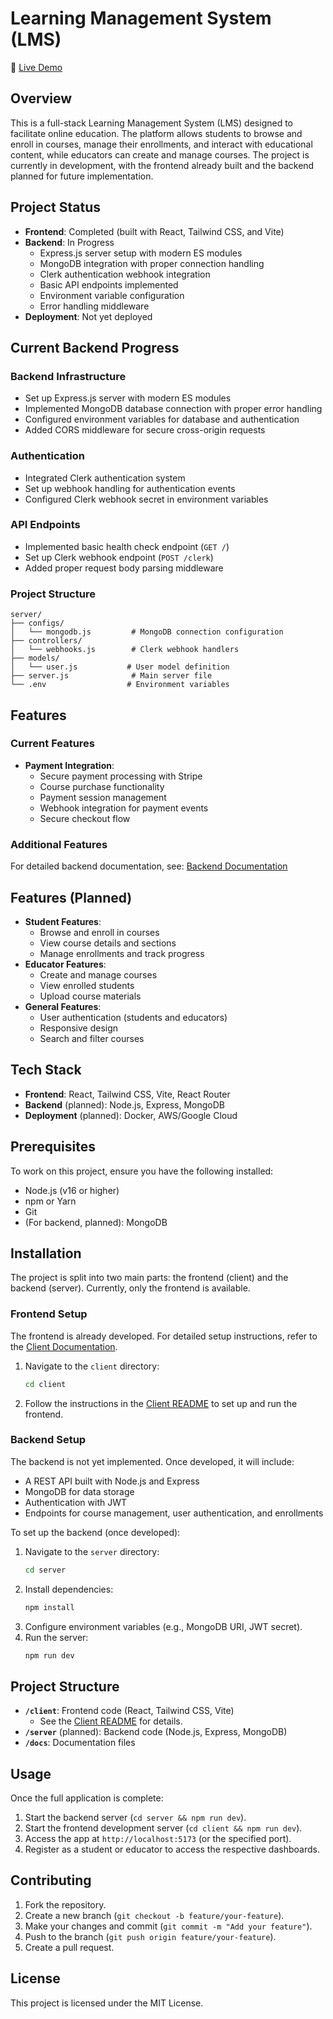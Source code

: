 # Learning Management System (LMS)

🔗 [Live Demo](https://lms-by-tanay.vercel.app/)

## Overview
This is a full-stack Learning Management System (LMS) designed to facilitate online education. The platform allows students to browse and enroll in courses, manage their enrollments, and interact with educational content, while educators can create and manage courses. The project is currently in development, with the frontend already built and the backend planned for future implementation.

## Project Status
- **Frontend**: Completed (built with React, Tailwind CSS, and Vite)
- **Backend**: In Progress
  - Express.js server setup with modern ES modules
  - MongoDB integration with proper connection handling
  - Clerk authentication webhook integration
  - Basic API endpoints implemented
  - Environment variable configuration
  - Error handling middleware
- **Deployment**: Not yet deployed

## Current Backend Progress

### Backend Infrastructure
- Set up Express.js server with modern ES modules
- Implemented MongoDB database connection with proper error handling
- Configured environment variables for database and authentication
- Added CORS middleware for secure cross-origin requests

### Authentication
- Integrated Clerk authentication system
- Set up webhook handling for authentication events
- Configured Clerk webhook secret in environment variables

### API Endpoints
- Implemented basic health check endpoint (`GET /`)
- Set up Clerk webhook endpoint (`POST /clerk`)
- Added proper request body parsing middleware

### Project Structure
```
server/
├── configs/
│   └── mongodb.js         # MongoDB connection configuration
├── controllers/
│   └── webhooks.js        # Clerk webhook handlers
├── models/
│   └── user.js           # User model definition
├── server.js              # Main server file
└── .env                  # Environment variables
```

## Features

### Current Features
- **Payment Integration**:
  - Secure payment processing with Stripe
  - Course purchase functionality
  - Payment session management
  - Webhook integration for payment events
  - Secure checkout flow

### Additional Features
For detailed backend documentation, see: [Backend Documentation](./server/README.md)

## Features (Planned)
- **Student Features**:
  - Browse and enroll in courses
  - View course details and sections
  - Manage enrollments and track progress
- **Educator Features**:
  - Create and manage courses
  - View enrolled students
  - Upload course materials
- **General Features**:
  - User authentication (students and educators)
  - Responsive design
  - Search and filter courses

## Tech Stack
- **Frontend**: React, Tailwind CSS, Vite, React Router
- **Backend** (planned): Node.js, Express, MongoDB
- **Deployment** (planned): Docker, AWS/Google Cloud

## Prerequisites
To work on this project, ensure you have the following installed:
- Node.js (v16 or higher)
- npm or Yarn
- Git
- (For backend, planned): MongoDB

## Installation
The project is split into two main parts: the frontend (client) and the backend (server). Currently, only the frontend is available.

### Frontend Setup
The frontend is already developed. For detailed setup instructions, refer to the [Client Documentation](./client/README.md).

1. Navigate to the `client` directory:
   ```bash
   cd client
   ```
2. Follow the instructions in the [Client README](./client/README.md) to set up and run the frontend.

### Backend Setup
The backend is not yet implemented. Once developed, it will include:
- A REST API built with Node.js and Express
- MongoDB for data storage
- Authentication with JWT
- Endpoints for course management, user authentication, and enrollments

To set up the backend (once developed):
1. Navigate to the `server` directory:
   ```bash
   cd server
   ```
2. Install dependencies:
   ```bash
   npm install
   ```
3. Configure environment variables (e.g., MongoDB URI, JWT secret).
4. Run the server:
   ```bash
   npm run dev
   ```

## Project Structure
- **`/client`**: Frontend code (React, Tailwind CSS, Vite)
  - See the [Client README](./client) for details.
- **`/server`** (planned): Backend code (Node.js, Express, MongoDB)
- **`/docs`**: Documentation files

## Usage
Once the full application is complete:
1. Start the backend server (`cd server && npm run dev`).
2. Start the frontend development server (`cd client && npm run dev`).
3. Access the app at `http://localhost:5173` (or the specified port).
4. Register as a student or educator to access the respective dashboards.

## Contributing
1. Fork the repository.
2. Create a new branch (`git checkout -b feature/your-feature`).
3. Make your changes and commit (`git commit -m "Add your feature"`).
4. Push to the branch (`git push origin feature/your-feature`).
5. Create a pull request.

## License
This project is licensed under the MIT License.